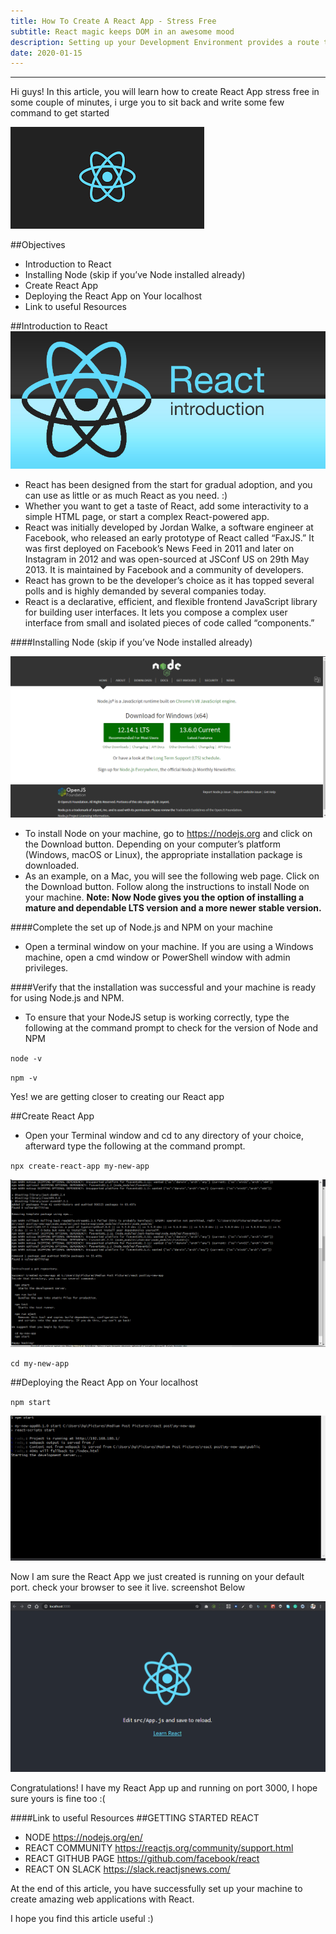 ```yaml
---
title: How To Create A React App - Stress Free
subtitle: React magic keeps DOM in an awesome mood
description: Setting up your Development Environment provides a route to get started
date: 2020-01-15
---
```

***
Hi guys! In this article, you will learn how to create React App stress free in some couple of minutes, i urge you to sit back and write some few command to get started 

![React](./react.png)

##Objectives

- Introduction to React
- Installing Node (skip if you’ve Node installed already)
- Create React App
- Deploying the React App on Your localhost
- Link to useful Resources

##Introduction to React
![ReactIntroduction](./react-introduction-pic.jpg)
- React has been designed from the start for gradual adoption, and you can use as little or as much React as you need. :)
- Whether you want to get a taste of React, add some interactivity to a simple HTML page, or start a complex React-powered app.
- React was initially developed by Jordan Walke, a software engineer at Facebook, who released an early prototype of React called “FaxJS.” It was first deployed on Facebook’s News Feed in 2011 and later on Instagram in 2012 and was open-sourced at JSConf US on 29th May 2013. It is maintained by Facebook and a community of developers.
- React has grown to be the developer’s choice as it has topped several polls and is highly demanded by several companies today.
- React is a declarative, efficient, and flexible frontend JavaScript library for building user interfaces. It lets you compose a complex user interface from small and isolated pieces of code called “components.”

####Installing Node (skip if you’ve Node installed already)

![node](./node.png)

- To install Node on your machine, go to https://nodejs.org and click on the Download button. Depending on your computer’s platform (Windows, macOS or Linux), the appropriate installation package is downloaded.
- As an example, on a Mac, you will see the following web page. Click on the Download button. Follow along the instructions to install Node on your machine.
**Note: Now Node gives you the option of installing a mature and dependable LTS version and a more newer stable version.**

####Complete the set up of Node.js and NPM on your machine
- Open a terminal window on your machine. If you are using a Windows machine, open a cmd window or PowerShell window with admin privileges.

####Verify that the installation was successful and your machine is ready for using Node.js and NPM.
- To ensure that your NodeJS setup is working correctly, type the following at the command prompt to check for the version of Node and NPM

`node -v`

`npm -v`

Yes! we are getting closer to creating our React app

##Create React App
- Open your Terminal window and cd to any directory of your choice, afterward type the following at the command prompt.

`npx create-react-app my-new-app`

![node](./create.png)

`cd my-new-app`

##Deploying the React App on Your localhost

`npm start`

![node](./start.png)

Now I am sure the React App we just created is running on your default port. check your browser to see it live. screenshot Below

![node](./siteIsLive.png)

Congratulations! I have my React App up and running on port 3000, I hope sure yours is fine too :(


####Link to useful Resources
##GETTING STARTED REACT
- NODE https://nodejs.org/en/
- REACT COMMUNITY https://reactjs.org/community/support.html
- REACT GITHUB PAGE https://github.com/facebook/react
- REACT ON SLACK https://slack.reactjsnews.com/

At the end of this article, you have successfully set up your machine to create amazing web applications with React.


I hope you find this article useful :)